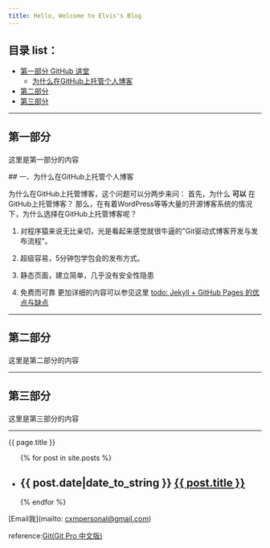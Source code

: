 ```yaml
---
title: Hello, Welcome to Elvis's Blog
---
```


## 目录 list：
+ [第一部分 GitHub 讲堂](#partI)
	+ [为什么在GitHub上托管个人博客](#001)
+ [第二部分](#partII)
+ [第三部分](#partIII)

-----------------------------

## 第一部分 <p id="partI"></p>
这里是第一部分的内容

<p id="001"></p>
## 一、为什么在GitHub上托管个人博客

为什么在GitHub上托管博客，这个问题可以分两步来问：
首先，为什么 **可以** 在GitHub上托管博客？
那么，在有着WordPress等等大量的开源博客系统的情况下，为什么选择在GitHub上托管博客呢？

1. 对程序猿来说无比亲切，光是看起来感觉就很牛逼的"Git驱动式博客开发与发布流程"。

2. 超级容易，5分钟包学包会的发布方式。

3. 静态页面，建立简单，几乎没有安全性隐患

4. 免费而可靠
更加详细的内容可以参见这里 [todo: Jekyll + GitHub Pages 的优点与缺点]()

----------------------------------

## 第二部分 <p id="partII"></p>
这里是第二部分的内容

----------------------------------

## 第三部分 <p id="partIII"></p>

这里是第三部分的内容

----------------------------------


{{ page.title }}

<ul id="try">
{% for post in site.posts %}
<li>
<h2> {{ post.date|date_to_string }}
	 <a href='{ site.baseurl }{ post.url }'>{{ post.title }}</a>
</h2>
</li>
{% endfor %}
</ul>

[Email我](mailto: cxmpersonal@gmail.com)

reference:[Git(Git Pro 中文版)](http://git-scm.com/book/zh)
